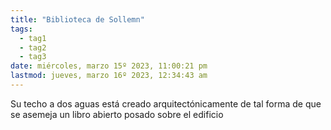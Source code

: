```yaml
---
title: "Biblioteca de Sollemn"
tags:
  - tag1
  - tag2
  - tag3
date: miércoles, marzo 15º 2023, 11:00:21 pm
lastmod: jueves, marzo 16º 2023, 12:34:43 am
---
```


Su techo a dos aguas está creado arquitectónicamente de tal forma de que se asemeja un libro abierto posado sobre el edificio